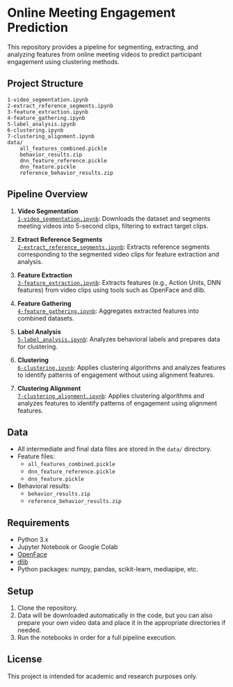 # Online Meeting Engagement Prediction

This repository provides a pipeline for segmenting, extracting, and analyzing features from online meeting videos to predict participant engagement using clustering methods.

## Project Structure

```
1-video_segmentation.ipynb
2-extract_reference_segments.ipynb
3-feature_extraction.ipynb
4-feature_gathering.ipynb
5-label_analysis.ipynb
6-clustering.ipynb
7-clustering_alignment.ipynb
data/
    all_features_combined.pickle
    behavior_results.zip
    dnn_feature_reference.pickle
    dnn_feature.pickle
    reference_behavior_results.zip
```

## Pipeline Overview

1. **Video Segmentation**  
   [`1-video_segmentation.ipynb`](1-video_segmentation.ipynb): Downloads the dataset and segments meeting videos into 5-second clips, filtering to extract target clips.

2. **Extract Reference Segments**  
   [`2-extract_reference_segments.ipynb`](2-extract_reference_segments.ipynb): Extracts reference segments corresponding to the segmented video clips for feature extraction and analysis.

3. **Feature Extraction**  
   [`3-feature_extraction.ipynb`](3-feature_extraction.ipynb): Extracts features (e.g., Action Units, DNN features) from video clips using tools such as OpenFace and dlib.

4. **Feature Gathering**  
   [`4-feature_gathering.ipynb`](4-feature_gathering.ipynb): Aggregates extracted features into combined datasets.

5. **Label Analysis**  
   [`5-label_analysis.ipynb`](5-label_analysis.ipynb): Analyzes behavioral labels and prepares data for clustering.

6. **Clustering**  
   [`6-clustering.ipynb`](6-clustering.ipynb): Applies clustering algorithms and analyzes features to identify patterns of engagement without using alignment features.

7. **Clustering Alignment**  
   [`7-clustering_alignment.ipynb`](7-clustering_alignment.ipynb): Applies clustering algorithms and analyzes features to identify patterns of engagement using alignment features.

## Data

- All intermediate and final data files are stored in the `data/` directory.
- Feature files:  
  - `all_features_combined.pickle`  
  - `dnn_feature_reference.pickle`  
  - `dnn_feature.pickle`
- Behavioral results:  
  - `behavior_results.zip`  
  - `reference_behavior_results.zip`

## Requirements

- Python 3.x
- Jupyter Notebook or Google Colab
- [OpenFace](https://github.com/TadasBaltrusaitis/OpenFace)
- [dlib](https://github.com/davisking/dlib)
- Python packages: numpy, pandas, scikit-learn, mediapipe, etc.

## Setup

1. Clone the repository.
2. Data will be downloaded automatically in the code, but you can also prepare your own video data and place it in the appropriate directories if needed.
3. Run the notebooks in order for a full pipeline execution.

## License

This project is intended for academic and research purposes only.

